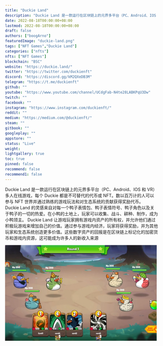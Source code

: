 ```yaml
---
title: "Duckie Land"
description: "Duckie Land 是一款运行在区块链上的元界多平台（PC、Android、IOS 和 VR）多人在线游戏，每个 Duckie 都是不可替代的代币"
date: 2022-08-18T00:00:00+08:00
lastmod: 2022-08-18T00:00:00+08:00
draft: false
authors: ["boogArno"]
featuredImage: "duckie-land.png"
tags: ["NFT Games","Duckie Land"]
categories: ["nfts"]
nfts: ["NFT Games"]
blockchain: "BSC"
website: "https://duckie.land/"
twitter: "https://twitter.com/duckienft"
discord: "https://discord.gg/kM2QXeDB3M"
telegram: "https://t.me/duckienft"
github: ""
youtube: "https://www.youtube.com/channel/UCdgFab-N4te28LABKPqU3Dw"
twitch: ""
facebook: ""
instagram: "https://www.instagram.com/duckienft/"
reddit: ""
medium: "https://medium.com/@duckienft/"
steam: ""
gitbook: ""
googleplay: ""
appstore: ""
status: "Live"
weight: 
lightgallery: true
toc: true
pinned: false
recommend: false
recommend1: false
---
```

Duckie Land 是一款运行在区块链上的元界多平台（PC、Android、IOS 和 VR）多人在线游戏，每个 Duckie 都是不可替代的代币或 NFT。数以百万计的人可以参与 NFT 世界并通过熟练的游戏玩法和对生态系统的贡献获得奖励代币。
Duckie Land 的灵感来自对每一个鸭子表情包、鸭子表情符号、鸭子角色以及关于鸭子的一切的热爱。在小鸭的土地上，玩家可以收集、战斗、耕种、制作，成为小鸭领主。
Duckie Land 让游戏玩家拥有游戏内资产的所有权，并允许他们通过积极玩游戏来增加自己的价值。通过参与游戏内经济，玩家将获得奖励，并为其他玩家和生态系统创造更多价值。这些数字资产的回报是在区块链上标记化的加密货币和游戏内资源，这可能成为许多人的新收入来源

![duckieland-dapp-games-bsc-image1-500x315_fcbb09c5f9517a062d1c899f64fa5d83](duckieland-dapp-games-bsc-image1-500x315_fcbb09c5f9517a062d1c899f64fa5d83.png)


